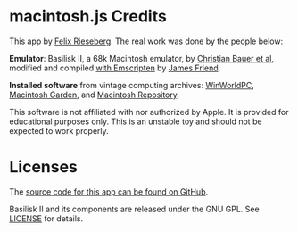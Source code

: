 # macintosh.js Credits

This app by <a href="https://www.felixrieseberg.com">Felix Rieseberg</a>. The real work was done by the people below:

**Emulator**: Basilisk II, a 68k Macintosh emulator, by [Christian Bauer et al](http://basilisk.cebix.net), modified and compiled [with Emscripten](https://jamesfriend.com.au/basilisk-ii-classic-mac-emulator-in-the-browser) by [James Friend](https://jamesfriend.com.au).

**Installed software** from vintage computing archives: [WinWorldPC](https://winworldpc.com), [Macintosh Garden](https://macintoshgarden.org), and [Macintosh Repository](https://www.macintoshrepository.org/).

This software is not affiliated with nor authorized by Apple. It is provided for educational purposes only. This is an unstable toy and should not be expected to work properly.

# Licenses

The [source code for this app can be found on GitHub](https://github.com/felixrieseberg/macintosh).

Basilisk II and its components are released under the GNU GPL. See [LICENSE](src/basilisk/LICENSE.txt) for details.
